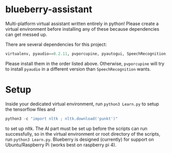 # blueberry-assistant
Multi-platform virtual assistant written entirely in python!
Please create a virtual environment before installing any of these because dependencies can get messed up.

There are several dependencies for this project:
```python
virtualenv, pyaudio==0.2.11, pvporcupine, pyautogui, SpeechRecognition, geopy, wolframalpha, darksky, urllib3, tflearn, tensorflow, nltk
```

Please install them in the order listed above. Otherwise, ```pvporcupine``` will try to install ```pyaudio``` in a different version than ```SpeechRecognition``` wants.

# Setup
Inside your dedicated virtual environment, run ```python3 Learn.py``` to setup the tensorflow files and
```python
python3 -c "import nltk ; nltk.download('punkt')"
``` 
to set up nltk.
The AI part must be set up before the scripts can run successfully, so in the virtual environment or root directory of the scripts, run ```python3 Learn.py```. Blueberry is designed (currently) for support on Ubuntu/Raspberry Pi (works best on raspberry pi 4).
